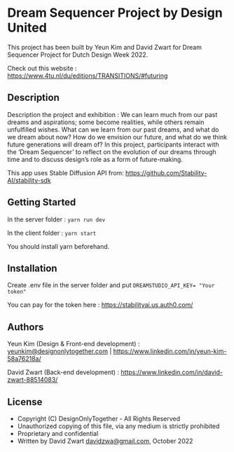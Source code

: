 # Dream Sequencer Project by Design United 

This project has been built by Yeun Kim and David Zwart for Dream Sequencer Project for Dutch Design Week 2022.

Check out this website : https://www.4tu.nl/du/editions/TRANSITIONS/#futuring

## Description

Description the project and exhibition : We can learn much from our past dreams and aspirations; some become realities, 
while others remain unfulfilled wishes. What can we learn from our past dreams, and what do we dream about now? 
How do we envision our future, and what do we think future generations will dream of? In this project, 
participants interact with the ‘Dream Sequencer’ to reflect on the evolution of our dreams through time and to discuss design’s role as a form of future-making.

This app uses Stable Diffusion API from: https://github.com/Stability-AI/stability-sdk

## Getting Started

In the server folder : ``` yarn run dev ```

In the client folder : ``` yarn start ```

You should install yarn beforehand.

## Installation
Create .env file in the server folder and put 
``` DREAMSTUDIO_API_KEY= "Your token" ```

You can pay for the token here : https://stabilityai.us.auth0.com/

## Authors

Yeun Kim (Design & Front-end development) : yeunkim@designonlytogether.com | https://www.linkedin.com/in/yeun-kim-58a76218a/

David Zwart (Back-end development) : https://www.linkedin.com/in/david-zwart-88514083/

## License

 * Copyright (C) DesignOnlyTogether - All Rights Reserved
 * Unauthorized copying of this file, via any medium is strictly prohibited
 * Proprietary and confidential
 * Written by David Zwart <davidzwa@gmail.com>, October 2022

